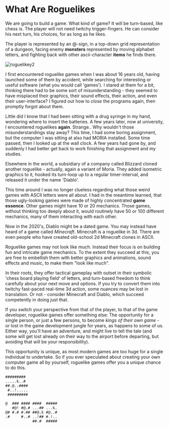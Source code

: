 
# What Are Roguelikes

We are going to build a game. What kind of game? It will be turn-based, like chess is. The player will not need twitchy trigger-fingers. He can consider his next turn, his choices, for as long as he likes.

The player is represented by an @-sign, in a top-down grid representation of a dungeon, facing enemy **monsters** represented by moving alphabet letters, and fighting back with other ascii-character **items** he finds there.

![roguelikey2](roguelikey2.png)

I first encountered roguelike games when I was about 16 years old, having launched some of them by accident, while searching for interesting or useful software (what you would call 'games'). I stared at them for a bit, thinking there had to be some sort of misunderstanding - they seemed to have misplaced their graphics, their sound effects, their action, and even their user-interface? I figured out how to *close* the programs again, then promptly forgot about them. 

Little did I know that I had been sitting with a drug syringe in my hand, wondering where to insert the batteries. A few years later, now at university, I encountered roguelikes **again**. Strange.. Why wouldn't those misunderstandings stay away? This time, I had some boring assignment, but the computer I was sitting at also had MORIA installed. Some time passed, then I looked up at the wall clock. A few years had gone by, and suddenly I had better get back to work finishing that assignment and my studies.

Elsewhere in the world, a subsidiary of a company called Blizzard cloned another roguelike - actually, again a variant of Moria. They added isometric graphics to it, hooked its turn-loop up to a regular timer-interval, and released it under the name 'Diablo'. 

This time around I was no longer clueless regarding what those weird games with ASCII letters were all about. I had in the meantime learned, that those ugly-looking games were made of highly concentrated **game essence**. Other games might have 10 or 20 mechanics. Those games, without thinking too deeply about it, would routinely have 50 or 100 different mechanics, many of them interacting with each other.

Now in the 2020's, Diablo might be a dated game. You may instead have heard of a game called *Minecraft*. Minecraft is a roguelike in 3d. There are even people who have created old-school 2d Minecraft clones in ASCII.

Roguelike games may not look like much. Instead their focus is on building fun and intricate game mechanics. To the extent they succeed at this, you are free to embellish them with better graphics and animations, sound effects and music, to make them "look like much". 

In their roots, they offer tactical gameplay with outset in their symbolic 'chess board playing field' of letters, and turn-based freedom to think carefully about your next move and options. If you try to convert them into twitchy fast-paced real-time 3d action, some nuances may be lost in translation. Or not - consider Minecraft and Diablo, which succeed competently in doing just that.

If you switch your perspective from that of the player, to that of the game developer, roguelike games offer something else: The opportunity for a single person, or just a few persons, to become *kings of their own game* - or lost in the game development jungle for years, as happens to some of us. Either way, you'll have an adventure, and might live to tell the tale (and some will get lost already on their way to the airport before departing, but avoiding that will be your responsibility).

This opportunity is unique, as most modern games are too huge for a single individual to undertake. So if you ever speculated about creating your own computer game all by yourself, roguelike games offer you a unique chance to do this.

```
#########
.....k..#
##.@..####
 #..!.....
 #########
```

```
@  ### #### ####  #####
   #@! #@.# ...## ...k.
@# #.# #.## ##@.k #@..#
.#     #..# ..!## #.!..
            ##.#  #####
```

